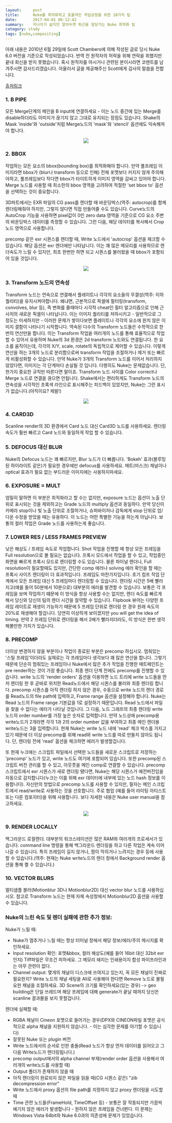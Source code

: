 ```yaml
---
layout:     post
title:      Nuke를 최적화하고 효율적인 작업공정을 위한 10가지 팁
date:       2017-04-01 06:12:42
summary:    지나치기 쉽지만 알아두면 퇴근을 앞당기는 Nuke 최적화 팁
category: study
tags: [nuke,compositing]
---
```


아래 내용은 2010년 6월 29일에 Scott Chambers에 의해 작성된 글로 당시 Nuke 6.0 버전을 기준으로 작성되었습니다.
번역 전 원작자의 허락을 위해 연락을 취했지만 끝내 회신을 받지 못했습니다. 혹시 원작자를 아시거나 관련된 분이시라면 코멘트를 남겨주시면 감사드리겠습니다.
아울러서 글을 제공해주신 Scott에게 감사의 말씀을 전합니다.

[출처링크](http://www.nukepedia.com/written-tutorials/10-tips-to-optimising-nuke-and-creating-efficient-workflows)

### 1. B PIPE

모든 Merge단계의 메인을 B input에 연결하세요 - 이는 노드 중간에 있는 Merge를 disable하더라도 이미지가 끊기지 않고 그대로 유지되는 장점도 있습니다. Shake의 Mask 'inside'와 'outside'처럼 Merge노드의 'mask'와 'stencil' 옵션에도 익숙해져야 합니다.

<center><img src="https://cloud.githubusercontent.com/assets/25483610/24147296/ea5fd972-0e7c-11e7-8b1b-aff04b5cd72c.png"></center>

### 2. BBOX

작업하는 모든 요소의 bbox(bounding box)를 최적화해야 합니다. 만약 풀프레임 이미지라면 bbox가 (blur나 transform 등으로 인해) 전체 포맷보다 커지지 않게 주의해야하고, 풀프레임보다 작다면 bbox가 타이트하게 이미지 영역을 감싸고 있어야 합니다.
Merge 노드를 사용할 때 최소한의 bbox 영역을 고려하여 적절한 'set bbox to' 옵션을 선택하는 것이 중요합니다.

3D파트에서는 EXR 파일의 CG pass를 렌더할 때 바운딩박스(역주: autocrop)를 함께 렌더링해줘야 하지만, 그렇지 않다면 직접 만들어줄 수도 있습니다. Curve노드의 AutoCrop 기능을 사용하면 pixel값이 0인 zero data 영역을 기준으로 CG 요소 주변의 바운딩박스 데이터를 측정할 수 있습니다. 그런 다음, 해당 데이터를 복사해서 Crop노드 영역으로 사용합니다.

precomp 같은 exr 시퀀스를 렌더할 때, Write 노드에서 'autocrop' 옵션을 체크할 수 있습니다. 해당 옵션은 exr 렌더에만 나타납니다. 이는 꽤 많은 메모리를 사용하므로 렌더속도가 느릴 수 있지만, 최초 한번만 하면 되고 시퀀스를 불러왔을 때 bbox가 포함되어 있을 것입니다.

<center><img src="https://cloud.githubusercontent.com/assets/25483610/24147298/ed4c2960-0e7c-11e7-9e27-d37db0feb95a.png"></center>

### 3. Transform 노드의 연속성

Transform 노드는 연속으로 연결해서 플레이트나 각각의 요소들의 무결성(역주: 이하 퀄리티)을 유지시켜야합니다. 왜냐면, 근본적으로 픽셀에 필터링(transform, convolves, blur 등), 즉 변화를 줄때마다 시각적 cheat인 필터 알고리즘으로 인해 근사치의 새로운 픽셀이 나타납니다. 이는 이미지 퀄리티를 저하시키고 - 일반적으로 그 정도는 미세하지만 - 이러한 문제가 쌓이다보면 플레이트나 각각의 요소에 원치 않은 이미지 결함이 나타나기 시작합니다. 역속된 다수의 Transform 노드들은 수학적으로 한 번의 연산만을 합니다. 이는 Transform 작업을 여러개의 노드를 통해 효율적으로 작업할 수 있어서 유용하며 Nuke의 3d 환경은 2d transform 노드와도 연결됩니다. 한 요소를 움직이는데, 각각의 X/Y, scale, rotate의 독립적으로 제어할 수 있습니다. 이렇게 연산을 하는 3개의 노드로 분리함으로써 transform 작업을 조절하거나 제거 또는 빠르게 비활성화할 수 있습니다. 만약 Nuke가 3개의 Transform 노드를 이어서 처리하지 않았다면, 이미지는 각 단계마다 손실될 것 입니다.
다행히도 Nuke는 문제없습니다. 단, 한가지 중요한 규칙만 따른다면 말이죠. Transform 노드 사이를 Color correct나 Merge 노드로 연결을 끊으면 안됩니다. Shake에서는 편리하게도 Transform 노드의 연속성을 시각적인 초록색 라인으로 표시해주는 피드백이 있었지만, Nuke는 그런 표시가 없습니다.(아직이요? 제발!)

<center><img src="https://cloud.githubusercontent.com/assets/25483610/24147301/f04f0768-0e7c-11e7-990c-320da097983b.png"></center>

### 4. CARD3D

Scanline render의 3D 환경에서 Card 노드 대신 Card3D 노드를 사용하세요. 렌더링 속도가 훨씬 빠르고 Card 노드와 동일하게 작업 할 수 있습니다.

### 5. DEFOCUS 대신 BLUR

Nuke의 Defocus 노드는 꽤 빠르지만, Blur 노드가 더 빠릅니다. 'Bokeh' 효과(블루밍된 하이라이트 같은)가 필요한 경우에만 defocus를 사용하세요. 매트(마스크) 채널이나 optical 효과가 필요 없는 부드러운 이미지에는 사용하지마세요.

### 6. EXPOSURE = MULT

엄밀히 말하면 이 부분은 최적화라고 할 수는 없지만, exposure 노드는 옵션이 노출 단위로 표시되는 것을 제외하고는 Grade 노드의 multiply 옵션과 동일하다. 만약 당신이 카메라 stop이나 빛 노출 단위로 조절하거나, 슈퍼바이저나 감독에게 stop 단위로 업/다운 수정을 받았을 때는 유용하다. 이 노드는 어떤 특별한 기능을 하는게 아닙니다. 보통의 컬러 작업은 Grade 노드를 사용하는게 좋습니다.

### 7. LOWER RES / LESS FRAMES PREVIEW

낮은 해상도 / 프레임 속도로 작업합니다. Shot 작업을 진행할 때 항상 모든 프레임을 Full resolution으로 볼 필요는 없습니다. 프록시 모드에서 작업을 할 수 있고, 작업중인 화면을 빠르게 프록시 모드로 렌더링할 수도 있습니다. 물론 파이널 렌더나, Full resolution이 필요할때도 있지만, 간단한 comp 에러나 solving 에러 확인을 할 때는 프록시 사이즈 렌더링이 더 효과적입니다. 프레임도 마찬가지입니다. 초기 컴프 작업 단계에서 모든 프레임 대신 5 프레임마다 렌더링할 수 있습니다. 렌더링 시간은 5배 빨라지고(예를 들어 50분에서 10분으로) 대부분의 에러를 발견할 수 있습니다. 보통은 각 프레임을 보며 작업하기 떄문에 이 방식을 항상 사용할 수는 없지만, 렌더 속도를 빠르게 해서 당신와 당신의 팀의 렌더 시간을 절약할 수 있습니다. Flipbook 뷰어는 다양한 프레임 레이트로 재생이 가능하기 때문에 5 프레임 단위로 렌더링 한 경우 원래 속도의 20%로 재생해야 할겁니다. 당연히 이상하게 보이겠지만 you will get the idea of timing. 만약 2 프레임 단위로 렌더링을 해서 2배가 빨라지더라도, 이 방식은 한번 생각해볼만한 가치가 있습니다.

### 8. PRECOMP

더이상 변경하지 않을 부분이나 작업이 종료된 부분은 precomp 하십시오. 멈춰있는 '스틸 프레임'이더라도 실제로는 각 프레임마다 생각보다 꽤 많은 연산을 합니다. 그렇기 때문에 단순히 멈춰있는 프레임이나 Nuke에서 많은 추가 작업을 진행한 매트페인트는 pre render하는 것이 가장 좋습니다. 최종 렌더 단계 전에도 precomp를 진행할 수 있습니다. write 노드의 'render orders' 옵션을 이용하면 노드 트리에 write 노드들을 먼저 렌더링 한 후 곧바로 위치한 Read노드에서 해당 시퀀스를 불러와 최종 렌더링 합니다. precomp 시퀀스를 아직 렌더링 하지 않은 경우, 수동으로 write 노드의 렌더 경로를 Read노드의 file path에 입력하고, Frame range 옵션을 설정해야 합니다. Nuke는 Read 노드의 Frame range 기본값을 1로 설정하기 때문입니다. Read 노드에서 파일을 찾을 수 없다는 에러가 나타날 것입니다. 그 다음, 노드 그래프의 최종 렌더링 write 노드의 order number를 가장 높은 숫자로 입력합니다. 만약 노드상에 precomp용 write노드가 2개라면 각각 1과 2의 order number 값을 부여하고 최종 메인 렌더용 write노드는 3을 입력합니다.
현재 Nuke는 write 노드 내에 'read' 체크 박스를 가지고 있기 때문에 더 이상 precomp를 위해 read와 write 노드를 따로 만들지 않아도 됩니다. 단, 렌더링 전에 'read' 옵션을 체크하면 에러가 발생할겁니다.

또 현재 누크에는 스크립트 파일에서 선택한 노드들을 새로운 스크립트로 저장하는 'precomp' 노드가 있고, write 노드도 여기에 포함되어 있습니다. 또한 precomp된 스크립트 버전 관리를 할 수 있고, 아웃풋을 메인 comp로 연결할 수 있습니다. precomp 스크립트에서 exr 시퀀스가 새로 렌더링 됐다면, Nuke는 해당 시퀀스가 예전버전임을 자동으로 감지합니다(누크는 이를 위해 exr 데이터에 내부에 있는 노드 hash 정보를 이용합니다). 자신만의 방법으로 precomp 노드를 사용할 수 있지만, 필자는 메인 스크립트에서 read/write로 사용하는 것을 선호합니다. 주로 협업 (예를 들어 라이팅 아티스트 또는 다른 컴포지터)을 위해 사용합니다. 보다 자세한 내용은 Nuke user manual을 참고하세요.

<center><img src="https://cloud.githubusercontent.com/assets/25483610/24147303/f346890a-0e7c-11e7-8a6f-b8d871dc1698.png"></center>

### 9. RENDER LOCALLY

백그라운드 로컬렌더. 대부분의 워크스테이션은 많은 RAM와 여러개의 프로세서가 있습니다. command line 명령을 통해 백그라운드 렌더링을 하고 다른 작업은 계속 이어나갈 수 있습니다. 특히 프레임이 길지 않거나, 팜이 막히거나 느려지는 경우 등에 사용할 수 있습니다.(역주: 현재는 Nuke write노드의 렌더 창에서 Background render 옵션을 통해 켤 수 있습니다.)

### 10. VECTOR BLURS

멀티샘플 블러(Motionblur 3D나 Motionblur2D) 대신 vector blur 노드를 사용하십시오. 참고로 Transform 노드는 현재 자체 속성창에서 Motionblur2D 옵션을 사용할 수 있습니다.

### Nuke의 느린 속도 및 렌더 실패에 관한 추가 정보:

Nuke가 느릴 때:

- Nuke가 멈추거나 느릴 때는 항상 터미널 창에서 해당 정보/에러/주의 메시지를 확인하세요.
- Input resolution 확인: 포맷&bbox, 컬러 해상도(예를 들어 16bit 대신 32bit exr 인지)
Tiff파일은 무조건 피하세요. 그 메모리 돼지는 인쇄용이지 합성 파이프라인과는 아무 관련이 없다.
- Channel output: 몇개의 채널이 디스크에 쓰여지고 있는지, 꼭 모든 채널이 진짜로 필요한지? Write 노드의 채널 세팅을 All로 사용해야 한다면 Remove 노드로 불필요한 채널을 조절하세요.
3D Scene의 크기를 확인하세요(있는 경우) -> geo building은 단일 쓰레드며 해당 프레임에 대해 generate가 끝날 때까지 당신은 scanline 결과물을 보지 못할겁니다.

렌더에 실패할 때:

- RGBA 채널이 Cineon 포맷으로 들어가는 경우(DPX와 CINEON파일 포맷은 공식적으로 alpha 채널을 지원하지 않습니다. - 이는 심각한 문제를 야기할 수 있습니다)
- 잘못된 Nuke 또는 plugin 버전
- Write 노드에서의 순서로 인한 충돌(Read 노드가 항상 먼저 데이터를 읽어오고 그 다음 Write노드가 렌더링됩니다.)
- precomp output에서의 alpha channel 부재(render order 옵션을 사용해서 여러개의 write노드를 사용할 때)
- Output 폴더가 존재하지 않을 때
- 아직 렌더링이 완료되지 않은 파일을 읽을 때(CG 시퀀스 같은) "zib decompression error"
- Write 노드에서 proxy 옵션의 file path를 지정하지 않고 proxy 렌더링을 시도할 때
- Time 관련 노드들(FrameHold, TimeOffset 등) - 보통은 잘 작동되지만 가끔씩 예기치 않은 에러가 발생합니다 - 원하지 않은 프레임을 건너뛴다. 이 문제는 Windows Vista 64bit와 Nuke 6.0과의 의존성에 문제가 있었습니다.
